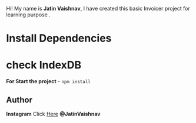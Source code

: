 Hi! My name is **Jatin Vaishnav**, I have created this basic Invoicer project for learning purpose .

# Install Dependencies
# check IndexDB
**For Start the project** - `npm install`

## Author

**Instagram** Click [Here](http://instagram.com/jatin_vaishnav__2003) **@JatinVaishnav**
